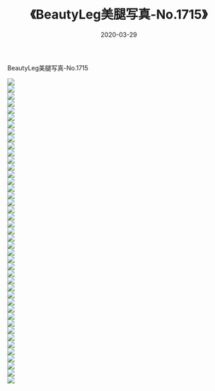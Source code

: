 ﻿---
layout: post
title:  《BeautyLeg美腿写真-No.1715》
date:   2020-03-29
img: http://img.660000.xyz/Sharelink/网络美图/2020/BeautyLeg美腿写真-No.1715/000.jpg
categories: [美女, 清纯, 唯美]
---

BeautyLeg美腿写真-No.1715

  ![](http://img.660000.xyz/Sharelink/网络美图/2020/BeautyLeg美腿写真-No.1715/001.jpg) <br> ![](http://img.660000.xyz/Sharelink/网络美图/2020/BeautyLeg美腿写真-No.1715/002.jpg) <br> ![](http://img.660000.xyz/Sharelink/网络美图/2020/BeautyLeg美腿写真-No.1715/003.jpg) <br> ![](http://img.660000.xyz/Sharelink/网络美图/2020/BeautyLeg美腿写真-No.1715/004.jpg) <br> ![](http://img.660000.xyz/Sharelink/网络美图/2020/BeautyLeg美腿写真-No.1715/005.jpg) <br> ![](http://img.660000.xyz/Sharelink/网络美图/2020/BeautyLeg美腿写真-No.1715/006.jpg) <br> ![](http://img.660000.xyz/Sharelink/网络美图/2020/BeautyLeg美腿写真-No.1715/007.jpg) <br> ![](http://img.660000.xyz/Sharelink/网络美图/2020/BeautyLeg美腿写真-No.1715/008.jpg) <br> ![](http://img.660000.xyz/Sharelink/网络美图/2020/BeautyLeg美腿写真-No.1715/009.jpg) <br> ![](http://img.660000.xyz/Sharelink/网络美图/2020/BeautyLeg美腿写真-No.1715/010.jpg) <br> ![](http://img.660000.xyz/Sharelink/网络美图/2020/BeautyLeg美腿写真-No.1715/011.jpg) <br> ![](http://img.660000.xyz/Sharelink/网络美图/2020/BeautyLeg美腿写真-No.1715/012.jpg) <br> ![](http://img.660000.xyz/Sharelink/网络美图/2020/BeautyLeg美腿写真-No.1715/013.jpg) <br> ![](http://img.660000.xyz/Sharelink/网络美图/2020/BeautyLeg美腿写真-No.1715/014.jpg) <br> ![](http://img.660000.xyz/Sharelink/网络美图/2020/BeautyLeg美腿写真-No.1715/015.jpg) <br> ![](http://img.660000.xyz/Sharelink/网络美图/2020/BeautyLeg美腿写真-No.1715/016.jpg) <br> ![](http://img.660000.xyz/Sharelink/网络美图/2020/BeautyLeg美腿写真-No.1715/017.jpg) <br> ![](http://img.660000.xyz/Sharelink/网络美图/2020/BeautyLeg美腿写真-No.1715/018.jpg) <br> ![](http://img.660000.xyz/Sharelink/网络美图/2020/BeautyLeg美腿写真-No.1715/019.jpg) <br> ![](http://img.660000.xyz/Sharelink/网络美图/2020/BeautyLeg美腿写真-No.1715/020.jpg) <br> ![](http://img.660000.xyz/Sharelink/网络美图/2020/BeautyLeg美腿写真-No.1715/021.jpg) <br> ![](http://img.660000.xyz/Sharelink/网络美图/2020/BeautyLeg美腿写真-No.1715/022.jpg) <br> ![](http://img.660000.xyz/Sharelink/网络美图/2020/BeautyLeg美腿写真-No.1715/023.jpg) <br> ![](http://img.660000.xyz/Sharelink/网络美图/2020/BeautyLeg美腿写真-No.1715/024.jpg) <br> ![](http://img.660000.xyz/Sharelink/网络美图/2020/BeautyLeg美腿写真-No.1715/025.jpg) <br> ![](http://img.660000.xyz/Sharelink/网络美图/2020/BeautyLeg美腿写真-No.1715/026.jpg) <br> ![](http://img.660000.xyz/Sharelink/网络美图/2020/BeautyLeg美腿写真-No.1715/027.jpg) <br> ![](http://img.660000.xyz/Sharelink/网络美图/2020/BeautyLeg美腿写真-No.1715/028.jpg) <br> ![](http://img.660000.xyz/Sharelink/网络美图/2020/BeautyLeg美腿写真-No.1715/029.jpg) <br> ![](http://img.660000.xyz/Sharelink/网络美图/2020/BeautyLeg美腿写真-No.1715/030.jpg) <br> ![](http://img.660000.xyz/Sharelink/网络美图/2020/BeautyLeg美腿写真-No.1715/031.jpg) <br> ![](http://img.660000.xyz/Sharelink/网络美图/2020/BeautyLeg美腿写真-No.1715/032.jpg) <br> ![](http://img.660000.xyz/Sharelink/网络美图/2020/BeautyLeg美腿写真-No.1715/033.jpg) <br> ![](http://img.660000.xyz/Sharelink/网络美图/2020/BeautyLeg美腿写真-No.1715/034.jpg) <br> ![](http://img.660000.xyz/Sharelink/网络美图/2020/BeautyLeg美腿写真-No.1715/035.jpg) <br> ![](http://img.660000.xyz/Sharelink/网络美图/2020/BeautyLeg美腿写真-No.1715/036.jpg) <br> ![](http://img.660000.xyz/Sharelink/网络美图/2020/BeautyLeg美腿写真-No.1715/037.jpg) <br> ![](http://img.660000.xyz/Sharelink/网络美图/2020/BeautyLeg美腿写真-No.1715/038.jpg) <br> ![](http://img.660000.xyz/Sharelink/网络美图/2020/BeautyLeg美腿写真-No.1715/039.jpg) <br> ![](http://img.660000.xyz/Sharelink/网络美图/2020/BeautyLeg美腿写真-No.1715/040.jpg) <br> ![](http://img.660000.xyz/Sharelink/网络美图/2020/BeautyLeg美腿写真-No.1715/041.jpg) <br> ![](http://img.660000.xyz/Sharelink/网络美图/2020/BeautyLeg美腿写真-No.1715/042.jpg) <br> ![](http://img.660000.xyz/Sharelink/网络美图/2020/BeautyLeg美腿写真-No.1715/043.jpg) <br>